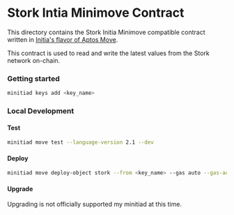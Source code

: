 # Stork Intia Minimove Contract

This directory contains the Stork Initia Minimove compatible contract written in [Initia's flavor of Aptos Move](https://docs.initia.xyz/home/core-concepts/initia-and-rollups/rollups/vms/minimove/introduction).

This contract is used to read and write the latest values from the Stork network on-chain.

### Getting started

```bash
minitiad keys add <key_name>
```

### Local Development


#### Test

```bash
minitiad move test --language-version 2.1 --dev
```

#### Deploy

```bash
minitiad move deploy-object stork --from <key_name> --gas auto --gas-adjustment 1.5 --gas-prices <gas_price> --node <rpc_url> --chain-id <chain_id> --language-version 2.1
```

#### Upgrade

Upgrading is not officially supported my minitiad at this time.
